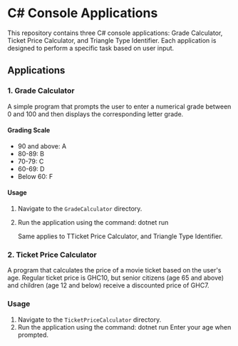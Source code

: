 # C# Console Applications

This repository contains three C# console applications: Grade Calculator, Ticket Price Calculator, and Triangle Type Identifier. Each application is designed to perform a specific task based on user input.

## Applications

### 1. Grade Calculator
A simple program that prompts the user to enter a numerical grade between 0 and 100 and then displays the corresponding letter grade.

#### Grading Scale
- 90 and above: A
- 80-89: B
- 70-79: C
- 60-69: D
- Below 60: F

#### Usage
1. Navigate to the `GradeCalculator` directory.
2. Run the application using the command:
   dotnet run

   Same applies to TTicket Price Calculator, and Triangle Type Identifier.
   
### 2. Ticket Price Calculator
A program that calculates the price of a movie ticket based on the user's age. Regular ticket price is GHC10, but senior citizens (age 65 and above) and children (age 12 and below) receive a discounted price of GHC7.

### Usage
1. Navigate to the `TicketPriceCalculator` directory.
2. Run the application using the command:
dotnet run
Enter your age when prompted.
